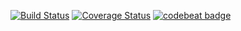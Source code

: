 [![Build Status](https://travis-ci.org/viniciusrdacosta/bank-challenge.svg?branch=master)](https://travis-ci.org/viniciusrdacosta/bank-challenge) [![Coverage Status](https://coveralls.io/repos/github/viniciusrdacosta/bank-challenge/badge.svg)](https://coveralls.io/github/viniciusrdacosta/bank-challenge) [![codebeat badge](https://codebeat.co/badges/3695afed-a767-4f13-bfc4-16bd332e4370)](https://codebeat.co/projects/github-com-viniciusrdacosta-bank-challenge-master)
